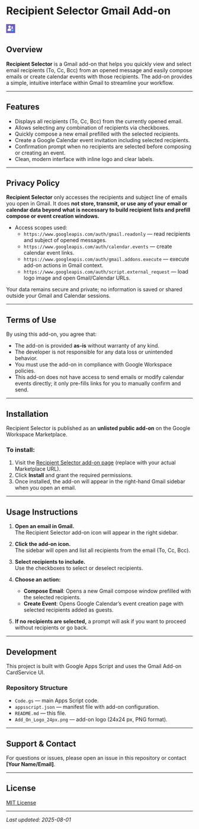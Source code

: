 # Recipient Selector Gmail Add-on

![Recipient Selector Logo](https://raw.githubusercontent.com/Elliephant19967/Recipient_Selector_Add_On_Gmail/350f0bb5a81f5c1bb275762850750f36d352be9c/Add_On_Logo_24px.jpg)

## Overview

**Recipient Selector** is a Gmail add-on that helps you quickly view and select email recipients (To, Cc, Bcc) from an opened message and easily compose emails or create calendar events with those recipients. The add-on provides a simple, intuitive interface within Gmail to streamline your workflow.

---

## Features

- Displays all recipients (To, Cc, Bcc) from the currently opened email.
- Allows selecting any combination of recipients via checkboxes.
- Quickly compose a new email prefilled with the selected recipients.
- Create a Google Calendar event invitation including selected recipients.
- Confirmation prompt when no recipients are selected before composing or creating an event.
- Clean, modern interface with inline logo and clear labels.

---

## Privacy Policy

**Recipient Selector** only accesses the recipients and subject line of emails you open in Gmail. It does **not store, transmit, or use any of your email or calendar data beyond what is necessary to build recipient lists and prefill compose or event creation windows.**

- Access scopes used:  
  - `https://www.googleapis.com/auth/gmail.readonly` — read recipients and subject of opened messages.  
  - `https://www.googleapis.com/auth/calendar.events` — create calendar event links.  
  - `https://www.googleapis.com/auth/gmail.addons.execute` — execute add-on actions in Gmail context.  
  - `https://www.googleapis.com/auth/script.external_request` — load logo image and open Gmail/Calendar URLs.

Your data remains secure and private; no information is saved or shared outside your Gmail and Calendar sessions.

---

## Terms of Use

By using this add-on, you agree that:

- The add-on is provided **as-is** without warranty of any kind.
- The developer is not responsible for any data loss or unintended behavior.
- You must use the add-on in compliance with Google Workspace policies.
- This add-on does not have access to send emails or modify calendar events directly; it only pre-fills links for you to manually confirm and send.

---

## Installation

Recipient Selector is published as an **unlisted public add-on** on the Google Workspace Marketplace.

### To install:

1. Visit the [Recipient Selector add-on page](https://workspace.google.com/marketplace/app/recipient_selector/your_addon_id) (replace with your actual Marketplace URL).
2. Click **Install** and grant the required permissions.
3. Once installed, the add-on will appear in the right-hand Gmail sidebar when you open an email.

---

## Usage Instructions

1. **Open an email in Gmail.**  
   The Recipient Selector add-on icon will appear in the right sidebar.

2. **Click the add-on icon.**  
   The sidebar will open and list all recipients from the email (To, Cc, Bcc).

3. **Select recipients to include.**  
   Use the checkboxes to select or deselect recipients.

4. **Choose an action:**  
   - **Compose Email**: Opens a new Gmail compose window prefilled with the selected recipients.  
   - **Create Event**: Opens Google Calendar’s event creation page with selected recipients added as guests.

5. **If no recipients are selected,** a prompt will ask if you want to proceed without recipients or go back.

---

## Development

This project is built with Google Apps Script and uses the Gmail Add-on CardService UI.

### Repository Structure

- `Code.gs` — main Apps Script code.
- `appsscript.json` — manifest file with add-on configuration.
- `README.md` — this file.
- `Add_On_Logo_24px.png` — add-on logo (24x24 px, PNG format).

---

## Support & Contact

For questions or issues, please open an issue in this repository or contact **[Your Name/Email]**.

---

## License

[MIT License](LICENSE)

---

*Last updated: 2025-08-01*

